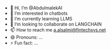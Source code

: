 - 👋 Hi, I’m @AbdulmalekAI
- 👀 I’m interested in chatbots
- 🌱 I’m currently learning LLMS
- 💞️ I’m looking to collaborate on LANGCHAIN
- 📫 How to reach me a.alsalmi@fintechsys.net
- 😄 Pronouns: ...
- ⚡ Fun fact: ...

<!---
AbdulmalekAI/AbdulmalekAI is a ✨ special ✨ repository because its `README.md` (this file) appears on your GitHub profile.
You can click the Preview link to take a look at your changes.
--->
